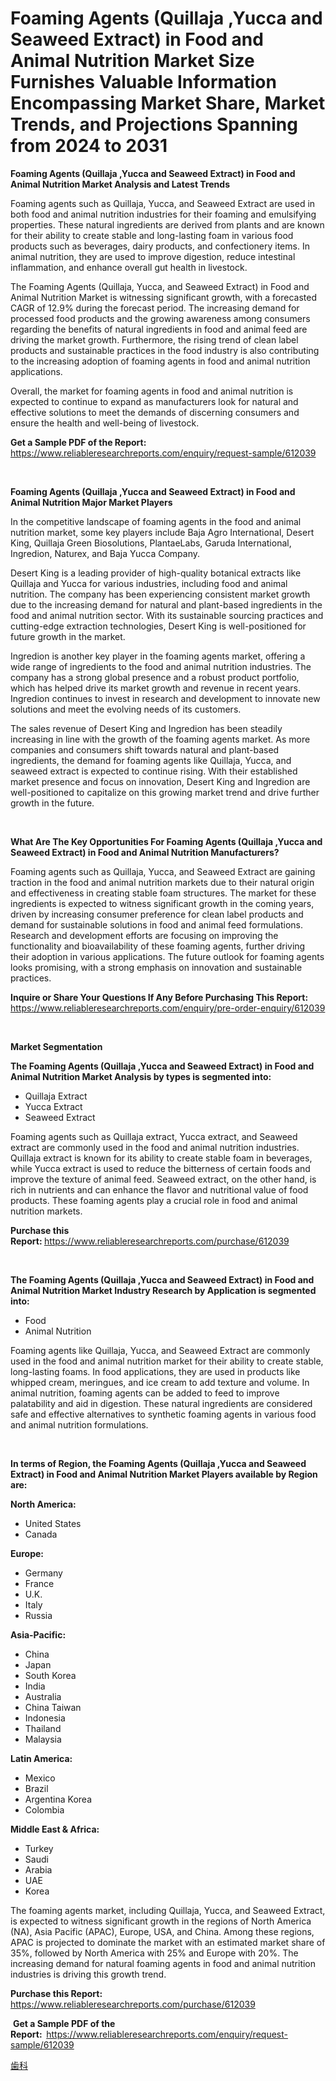 <p><h1>Foaming Agents (Quillaja ,Yucca and Seaweed Extract) in Food and Animal Nutrition Market Size Furnishes Valuable Information Encompassing Market Share, Market Trends, and Projections Spanning from 2024 to 2031</h1></p><p><strong>Foaming Agents (Quillaja ,Yucca and Seaweed Extract) in Food and Animal Nutrition Market Analysis and Latest Trends</strong></p>
<p><p>Foaming agents such as Quillaja, Yucca, and Seaweed Extract are used in both food and animal nutrition industries for their foaming and emulsifying properties. These natural ingredients are derived from plants and are known for their ability to create stable and long-lasting foam in various food products such as beverages, dairy products, and confectionery items. In animal nutrition, they are used to improve digestion, reduce intestinal inflammation, and enhance overall gut health in livestock.</p><p>The Foaming Agents (Quillaja, Yucca, and Seaweed Extract) in Food and Animal Nutrition Market is witnessing significant growth, with a forecasted CAGR of 12.9% during the forecast period. The increasing demand for processed food products and the growing awareness among consumers regarding the benefits of natural ingredients in food and animal feed are driving the market growth. Furthermore, the rising trend of clean label products and sustainable practices in the food industry is also contributing to the increasing adoption of foaming agents in food and animal nutrition applications.</p><p>Overall, the market for foaming agents in food and animal nutrition is expected to continue to expand as manufacturers look for natural and effective solutions to meet the demands of discerning consumers and ensure the health and well-being of livestock.</p></p>
<p><strong>Get a Sample PDF of the Report:&nbsp;</strong> <a href="https://www.reliableresearchreports.com/enquiry/request-sample/612039">https://www.reliableresearchreports.com/enquiry/request-sample/612039</a></p>
<p>&nbsp;</p>
<p><strong>Foaming Agents (Quillaja ,Yucca and Seaweed Extract) in Food and Animal Nutrition Major Market Players</strong></p>
<p><p>In the competitive landscape of foaming agents in the food and animal nutrition market, some key players include Baja Agro International, Desert King, Quillaja Green Biosolutions, PlantaeLabs, Garuda International, Ingredion, Naturex, and Baja Yucca Company.</p><p>Desert King is a leading provider of high-quality botanical extracts like Quillaja and Yucca for various industries, including food and animal nutrition. The company has been experiencing consistent market growth due to the increasing demand for natural and plant-based ingredients in the food and animal nutrition sector. With its sustainable sourcing practices and cutting-edge extraction technologies, Desert King is well-positioned for future growth in the market.</p><p>Ingredion is another key player in the foaming agents market, offering a wide range of ingredients to the food and animal nutrition industries. The company has a strong global presence and a robust product portfolio, which has helped drive its market growth and revenue in recent years. Ingredion continues to invest in research and development to innovate new solutions and meet the evolving needs of its customers.</p><p>The sales revenue of Desert King and Ingredion has been steadily increasing in line with the growth of the foaming agents market. As more companies and consumers shift towards natural and plant-based ingredients, the demand for foaming agents like Quillaja, Yucca, and seaweed extract is expected to continue rising. With their established market presence and focus on innovation, Desert King and Ingredion are well-positioned to capitalize on this growing market trend and drive further growth in the future.</p></p>
<p>&nbsp;</p>
<p><strong>What Are The Key Opportunities For Foaming Agents (Quillaja ,Yucca and Seaweed Extract) in Food and Animal Nutrition Manufacturers?</strong></p>
<p><p>Foaming agents such as Quillaja, Yucca, and Seaweed Extract are gaining traction in the food and animal nutrition markets due to their natural origin and effectiveness in creating stable foam structures. The market for these ingredients is expected to witness significant growth in the coming years, driven by increasing consumer preference for clean label products and demand for sustainable solutions in food and animal feed formulations. Research and development efforts are focusing on improving the functionality and bioavailability of these foaming agents, further driving their adoption in various applications. The future outlook for foaming agents looks promising, with a strong emphasis on innovation and sustainable practices.</p></p>
<p><strong>Inquire or Share Your Questions If Any Before Purchasing This Report:</strong> <a href="https://www.reliableresearchreports.com/enquiry/pre-order-enquiry/612039">https://www.reliableresearchreports.com/enquiry/pre-order-enquiry/612039</a></p>
<p>&nbsp;</p>
<p><strong>Market Segmentation</strong></p>
<p><strong>The Foaming Agents (Quillaja ,Yucca and Seaweed Extract) in Food and Animal Nutrition Market Analysis by types is segmented into:</strong></p>
<p><ul><li>Quillaja Extract</li><li>Yucca Extract</li><li>Seaweed Extract</li></ul></p>
<p><p>Foaming agents such as Quillaja extract, Yucca extract, and Seaweed extract are commonly used in the food and animal nutrition industries. Quillaja extract is known for its ability to create stable foam in beverages, while Yucca extract is used to reduce the bitterness of certain foods and improve the texture of animal feed. Seaweed extract, on the other hand, is rich in nutrients and can enhance the flavor and nutritional value of food products. These foaming agents play a crucial role in food and animal nutrition markets.</p></p>
<p><strong>Purchase this Report:&nbsp;</strong><a href="https://www.reliableresearchreports.com/purchase/612039">https://www.reliableresearchreports.com/purchase/612039</a></p>
<p>&nbsp;</p>
<p><strong>The Foaming Agents (Quillaja ,Yucca and Seaweed Extract) in Food and Animal Nutrition Market Industry Research by Application is segmented into:</strong></p>
<p><ul><li>Food</li><li>Animal Nutrition</li></ul></p>
<p><p>Foaming agents like Quillaja, Yucca, and Seaweed Extract are commonly used in the food and animal nutrition market for their ability to create stable, long-lasting foams. In food applications, they are used in products like whipped cream, meringues, and ice cream to add texture and volume. In animal nutrition, foaming agents can be added to feed to improve palatability and aid in digestion. These natural ingredients are considered safe and effective alternatives to synthetic foaming agents in various food and animal nutrition formulations.</p></p>
<p>&nbsp;</p>
<p><strong>In terms of Region, the Foaming Agents (Quillaja ,Yucca and Seaweed Extract) in Food and Animal Nutrition Market Players available by Region are:</strong></p>
<p>
    <p> <strong> North America: </strong>
        <ul>
            <li>United States</li>
            <li>Canada</li>
        </ul>
        </p> 
    <p> <strong> Europe: </strong>
        <ul>
            <li>Germany</li>
            <li>France</li>
            <li>U.K.</li>
            <li>Italy</li>
            <li>Russia</li>
        </ul>
        </p> 
    <p> <strong> Asia-Pacific: </strong>
        <ul>
            <li>China</li>
            <li>Japan</li>
            <li>South Korea</li>
            <li>India</li>
            <li>Australia</li>
            <li>China Taiwan</li>
            <li>Indonesia</li>
            <li>Thailand</li>
            <li>Malaysia</li>
        </ul>
        </p> 
    <p> <strong> Latin America: </strong>
        <ul>
            <li>Mexico</li>
            <li>Brazil</li>
            <li>Argentina Korea</li>
            <li>Colombia</li>
        </ul>
        </p> 
    <p> <strong> Middle East & Africa: </strong>
        <ul>
            <li>Turkey</li>
            <li>Saudi</li>
            <li>Arabia</li>
            <li>UAE</li>
            <li>Korea</li>
        </ul>
    </p>
    </p>
<p><p>The foaming agents market, including Quillaja, Yucca, and Seaweed Extract, is expected to witness significant growth in the regions of North America (NA), Asia Pacific (APAC), Europe, USA, and China. Among these regions, APAC is projected to dominate the market with an estimated market share of 35%, followed by North America with 25% and Europe with 20%. The increasing demand for natural foaming agents in food and animal nutrition industries is driving this growth trend.</p></p>
<p><strong>Purchase this Report: </strong><a href="https://www.reliableresearchreports.com/purchase/612039">https://www.reliableresearchreports.com/purchase/612039</a></p>
<p>&nbsp;<strong>Get a Sample PDF of the Report:&nbsp;&nbsp;</strong><a href="https://www.reliableresearchreports.com/enquiry/request-sample/612039">https://www.reliableresearchreports.com/enquiry/request-sample/612039</a></p>
<p><strong></strong></p>
<p><p><a href="https://github.com/mohamedbakry57/Market-Research-Report-List-3/blob/main/6872055434.md">歯科</a></p></p>